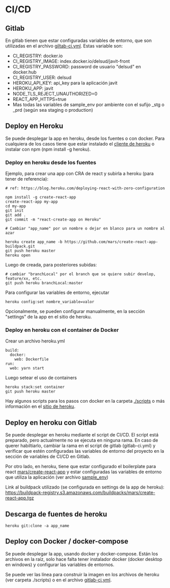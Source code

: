 # CI/CD

## Gitlab

En gitlab tienen que estar configuradas variables de entorno, que son utilizadas en el archivo
[giltab-ci.yml](giltab-ci.yml). Estas variable son:

- CI_REGISTRY: docker.io
- CI_REGISTRY_IMAGE: index.docker.io/delsud/javit-front
- CI_REGISTRY_PASSWORD: password de usuario "delsud" en docker.hub
- CI_REGISTRY_USER: delsud
- HEROKU_API_KEY: api_key para la aplicación javit
- HEROKU_APP: javit
- NODE_TLS_REJECT_UNAUTHORIZED=0
- REACT_APP_HTTPS=true
- Mas todas las variables de sample_env por ambiente con el sufijo \_stg o \_prd (según sea staging
  o production)

## Deploy en Heroku

Se puede desplegar la app en heroku, desde los fuentes o con docker. Para cualquiera de los casos
tiene que estar instalado el [cliente de heroku](https://devcenter.heroku.com/articles/heroku-cli) o
instalar con npm (npm install -g heroku).

### Deploy en heroku desde los fuentes

Ejemplo, para crear una app con CRA de react y subirla a heroku (para tener de referencia):

```
# ref: https://blog.heroku.com/deploying-react-with-zero-configuration

npm install -g create-react-app
create-react-app my-app
cd my-app
git init
git add .
git commit -m "react-create-app on Heroku"

# Cambiar "app_name" por un nombre o dejar en blanco para un nombre al azar

heroku create app_name -b https://github.com/mars/create-react-app-buildpack.git
git push heroku master
heroku open
```

Luego de creada, para posteriores subidas:

```
# cambiar "branchLocal" por el branch que se quiere subir develop, feature/xx, etc.
git push heroku branchLocal:master
```

Para configurar las variables de entorno, ejecutar

```
heroku config:set nombre_variable=valor
```

Opcionalmente, se pueden configurar manualmente, en la sección "settings" de la app en el sitio de
heroku.

### Deploy en heroku con el container de Docker

Crear un archivo heroku.yml

```
build:
  docker:
    web: Dockerfile
run:
  web: yarn start
```

Luego setear el uso de containers

```
heroku stack:set container
git push heroku master
```

Hay algunos scripts para los pasos con docker en la carpeta [./scripts](./scripts) o más información
en el [sitio de heroku](https://devcenter.heroku.com/articles/build-docker-images-heroku-yml).

## Deploy en heroku con Gitlab

Se puede desplegar en heroku mediante el script de CI/CD. El script está preparado, pero actualmente
no se ejecuta en ninguna rama. En caso de querer habiltiarlo, cambiar la rama en el script de gitlab
(gitlab-ci.yml) y verificar que estén configuradas las variables de entorno del proyecto en la
sección de variables de CI/CD en Gitlab.

Por otro lado, en heroku, tiene que estar configurado el boilerplate para react
[mars/create-react-app](https://elements.heroku.com/buildpacks/mars/create-react-app-buildpack) y
estar configuradas las variables de entorno que utiliza la aplicación (ver archivo
[sample_env](sample_env))

Link al buildpack utilizado (se configurada en settings de la app de heroku):
https://buildpack-registry.s3.amazonaws.com/buildpacks/mars/create-react-app.tgz

## Descarga de fuentes de heroku

```
heroku git:clone -a app_name
```

## Deploy con Docker / docker-compose

Se puede desplegar la app, usando docker y docker-compose. Están los archivos en la raíz, solo hace
falta tener instalador docker (docker desktop en windows) y configurar las variables de entornos.

Se puede ver las línea para construir la imagen en los archivos de heroku (ver carpeta ./scripts) o
en el archivo [gitlab-ci.yml](./.gitlab-ci.yml).
